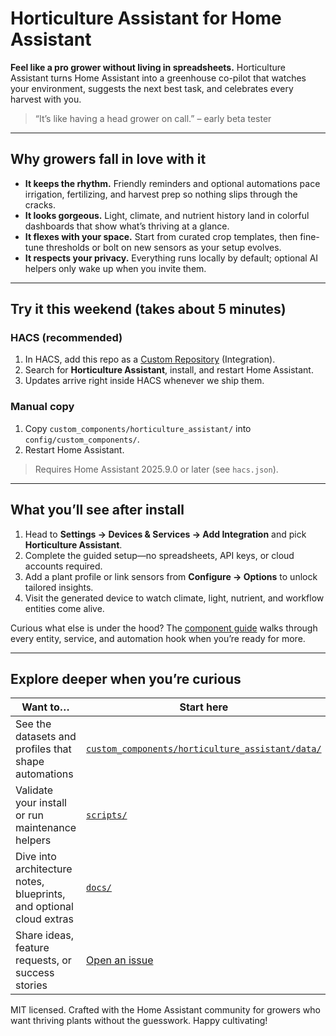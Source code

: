 # Horticulture Assistant for Home Assistant

**Feel like a pro grower without living in spreadsheets.** Horticulture Assistant turns Home Assistant into a greenhouse co-pilot that watches your environment, suggests the next best task, and celebrates every harvest with you.

> “It’s like having a head grower on call.” – early beta tester

---

## Why growers fall in love with it

- **It keeps the rhythm.** Friendly reminders and optional automations pace irrigation, fertilizing, and harvest prep so nothing slips through the cracks.
- **It looks gorgeous.** Light, climate, and nutrient history land in colorful dashboards that show what’s thriving at a glance.
- **It flexes with your space.** Start from curated crop templates, then fine-tune thresholds or bolt on new sensors as your setup evolves.
- **It respects your privacy.** Everything runs locally by default; optional AI helpers only wake up when you invite them.

---

## Try it this weekend (takes about 5 minutes)

### HACS (recommended)
1. In HACS, add this repo as a [Custom Repository](https://hacs.xyz/docs/faq/custom_repositories/) (Integration).
2. Search for **Horticulture Assistant**, install, and restart Home Assistant.
3. Updates arrive right inside HACS whenever we ship them.

### Manual copy
1. Copy `custom_components/horticulture_assistant/` into `config/custom_components/`.
2. Restart Home Assistant.

> Requires Home Assistant 2025.9.0 or later (see `hacs.json`).

---

## What you’ll see after install

1. Head to **Settings → Devices & Services → Add Integration** and pick **Horticulture Assistant**.
2. Complete the guided setup—no spreadsheets, API keys, or cloud accounts required.
3. Add a plant profile or link sensors from **Configure → Options** to unlock tailored insights.
4. Visit the generated device to watch climate, light, nutrient, and workflow entities come alive.

Curious what else is under the hood? The [component guide](custom_components/horticulture_assistant/README.md) walks through every entity, service, and automation hook when you’re ready for more.

---

## Explore deeper when you’re curious

| Want to… | Start here |
|----------|-----------|
| See the datasets and profiles that shape automations | [`custom_components/horticulture_assistant/data/`](custom_components/horticulture_assistant/data/README.md) |
| Validate your install or run maintenance helpers | [`scripts/`](scripts/README.md) |
| Dive into architecture notes, blueprints, and optional cloud extras | [`docs/`](docs/) |
| Share ideas, feature requests, or success stories | [Open an issue](https://github.com/DrZzs/Horticulture-Assistant-HASS-REPO/issues) |

MIT licensed. Crafted with the Home Assistant community for growers who want thriving plants without the guesswork. Happy cultivating!
